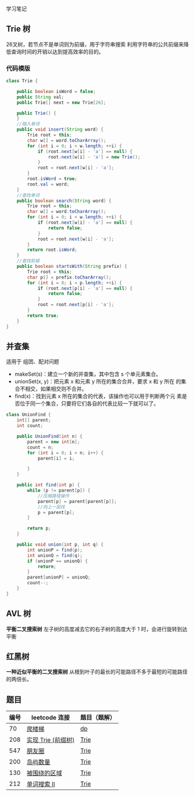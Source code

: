 学习笔记


## Trie 树
26叉树，若节点不是单词则为前缀，用于字符串搜索
利用字符串的公共前缀来降低查询时间的开销以达到提高效率的目的。

### 代码模版
```java
class Trie {

    public boolean isWord = false;
    public String val;
    public Trie[] next = new Trie[26];

    public Trie() {
    }
    //插入单词
    public void insert(String word) {
        Trie root = this;
        char w[] = word.toCharArray();
        for (int i = 0; i < w.length; ++i) {
            if (root.next[w[i] - 'a'] == null) {
                root.next[w[i] - 'a'] = new Trie();
            }
            root = root.next[w[i] - 'a'];
        }
        root.isWord = true;
        root.val = word;
    }
    //查找单词
    public boolean search(String word) {
        Trie root = this;
        char w[] = word.toCharArray();
        for (int i = 0; i < w.length; ++i) {
            if (root.next[w[i] - 'a'] == null) {
                return false;
            }
            root = root.next[w[i] - 'a'];
        }
        return root.isWord;
    }
    //查找前缀
    public boolean startsWith(String prefix) {
        Trie root = this;
        char p[] = prefix.toCharArray();
        for (int i = 0; i < p.length; ++i) {
            if (root.next[p[i] - 'a'] == null) {
                return false;
            }
            root = root.next[p[i] - 'a'];
        }
        return true;
    }
}
```
## 并查集
适用于 组团、配对问题
- makeSet(s)：建立一个新的并查集，其中包含 s 个单元素集合。
- unionSet(x, y)：把元素 x 和元素 y 所在的集合合并，要求 x 和 y 所在 的集合不相交，如果相交则不合并。
- ﬁnd(x)：找到元素 x 所在的集合的代表，该操作也可以用于判断两个元 素是否位于同一个集合，只要将它们各自的代表比较一下就可以了。

```java
class UnionFind {
    int[] parent;
    int count;

    public UnionFind(int n) {
        parent = new int[n];
        count = n;
        for (int i = 0; i < n; i++) {
            parent[i] = i;

        }
    }

    public int find(int p) {
        while (p != parent[p]) {
            //压缩路径操作
            parent[p] = parent[parent[p]];
            //向上一层找
            p = parent[p];
        }

        return p;
    }

    public void union(int p, int q) {
        int unionP = find(p);
        int unionQ = find(q);
        if (unionP == unionQ) {
            return;
        }
        parent[unionP] = unionQ;
        count--;
    }
}
```

## AVL 树
**平衡二叉搜索树**
左子树的高度减去它的右子树的高度大于 1 时，会进行旋转到达平衡

## 红黑树
**一种近似平衡的二叉搜索树**
从根到叶子的最长的可能路径不多于最短的可能路径的两倍长。


## 题目

| 编号| leetcode 连接 | 题目（题解） |
|-----|----|----|
|   70  | [爬楼梯](https://leetcode-cn.com/problems/climbing-stairs/) |  [dp](./70-climbing-stairs.md)  |
|   208  | [实现 Trie (前缀树)](https://leetcode-cn.com/problems/implement-trie-prefix-tree/)|  [Trie](./208-implement-trie-prefix-tree.md)  |
|   547  | [朋友圈](https://leetcode-cn.com/problems/friend-circles/)|  [Trie](./547-friend-circles.md)  |
|   200  | [岛屿数量](https://leetcode-cn.com/problems/number-of-islands/)|  [Trie](./200-number-of-islands.md)  |
|   130  | [被围绕的区域](https://leetcode-cn.com/problems/surrounded-regions/)|  [Trie](./130-surrounded-regions.md)  |
|   212  | [单词搜索 II](https://leetcode-cn.com/problems/word-search-ii)|  [Trie](./212-word-search-ii.md)  |